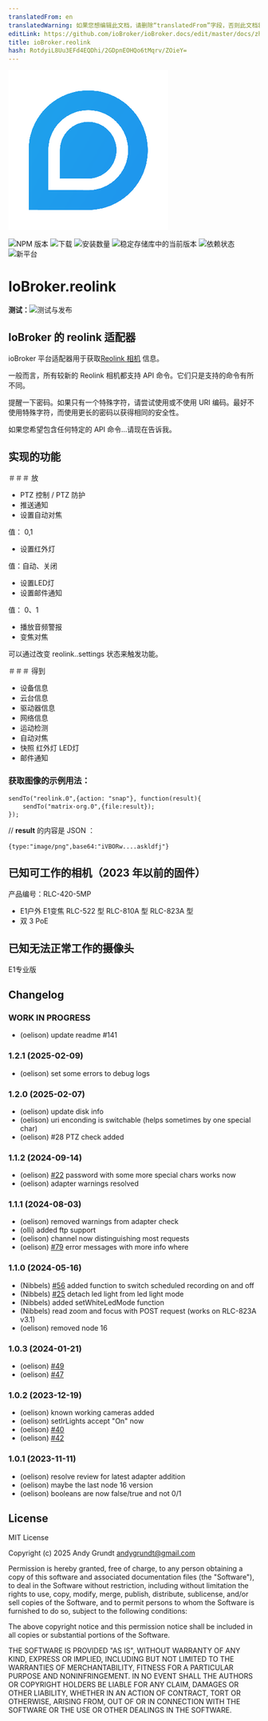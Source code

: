 ```yaml
---
translatedFrom: en
translatedWarning: 如果您想编辑此文档，请删除“translatedFrom”字段，否则此文档将再次自动翻译
editLink: https://github.com/ioBroker/ioBroker.docs/edit/master/docs/zh-cn/adapterref/iobroker.reolink/README.md
title: ioBroker.reolink
hash: RotdyiL8Uu3EFd4EQDhi/2GDpnEOHQo6tMqrv/ZOieY=
---
```

![标识](../../../en/adapterref/iobroker.reolink/admin/reolink_logo.png)

![NPM 版本](https://img.shields.io/npm/v/iobroker.reolink.svg)
![下载](https://img.shields.io/npm/dm/iobroker.reolink.svg)
![安装数量](https://iobroker.live/badges/reolink-installed.svg)
![稳定存储库中的当前版本](https://iobroker.live/badges/reolink-stable.svg)
![依赖状态](https://img.shields.io/david/aendue/iobroker.reolink.svg)
![新平台](https://nodei.co/npm/iobroker.reolink.png?downloads=true)

# IoBroker.reolink
**测试：**![测试与发布](https://github.com/aendue/ioBroker.reolink/workflows/Test%20and%20Release/badge.svg)

## IoBroker 的 reolink 适配器
ioBroker 平台适配器用于获取[Reolink 相机](https://reolink.com/) 信息。

一般而言，所有较新的 Reolink 相机都支持 API 命令。它们只是支持的命令有所不同。

提醒一下密码。如果只有一个特殊字符，请尝试使用或不使用 URI 编码。最好不使用特殊字符，而使用更长的密码以获得相同的安全性。

如果您希望包含任何特定的 API 命令...请现在告诉我。

## 实现的功能
＃＃＃ 放
- PTZ 控制 / PTZ 防护
- 推送通知
- 设置自动对焦

值： 0,1

- 设置红外灯

值：自动、关闭

- 设置LED灯
- 设置邮件通知

值： 0、1

- 播放音频警报
- 变焦对焦

可以通过改变 reolink.<Instanze>.settings 状态来触发功能。

 ＃＃＃ 得到
- 设备信息
- 云台信息
- 驱动器信息
- 网络信息
- 运动检测
- 自动对焦
- 快照
红外灯
LED灯
- 邮件通知

### 获取图像的示例用法：
```
sendTo("reolink.0",{action: "snap"}, function(result){
    sendTo("matrix-org.0",{file:result});
});
```

// **result** 的内容是 JSON ：

```
{type:"image/png",base64:"iVBORw....askldfj"}
```

## 已知可工作的相机（2023 年以前的固件）
产品编号：RLC-420-5MP
- E1户外
E1变焦
RLC-522 型
RLC-810A 型
RLC-823A 型
- 双 3 PoE

## 已知无法正常工作的摄像头
E1专业版

## Changelog
<!--
    Placeholder for the next version (at the beginning of the line):
    ### **WORK IN PROGRESS**
-->
### **WORK IN PROGRESS**
* (oelison) update readme #141

### 1.2.1 (2025-02-09)
* (oelison) set some errors to debug logs

### 1.2.0 (2025-02-07)
* (oelison) update disk info
* (oelison) uri enconding is switchable (helps sometimes by one special char)
* (oelison) #28 PTZ check added

### 1.1.2 (2024-09-14)
* (oelison) [#22](https://github.com/aendue/ioBroker.reolink/issues/22) password with some more special chars works now
* (oelison) adapter warnings resolved

### 1.1.1 (2024-08-03)
* (oelison) removed warnings from adapter check
* (olli) added ftp support
* (oelison) channel now distinguishing most requests
* (oelison) [#79](https://github.com/aendue/ioBroker.reolink/issues/79) error messages with more info where

### 1.1.0 (2024-05-16)
* (Nibbels) [#56](https://github.com/aendue/ioBroker.reolink/issues/56) added function to switch scheduled recording on and off
* (Nibbels) [#25](https://github.com/aendue/ioBroker.reolink/issues/25) detach led light from led light mode
* (Nibbels) added setWhiteLedMode function
* (Nibbels) read zoom and focus with POST request (works on RLC-823A v3.1)
* (oelison) removed node 16

### 1.0.3 (2024-01-21)
* (oelison) [#49](https://github.com/aendue/ioBroker.reolink/issues/49)
* (oelison) [#47](https://github.com/aendue/ioBroker.reolink/issues/47)

### 1.0.2 (2023-12-19)
* (oelison) known working cameras added
* (oelison) setIrLights accept "On" now
* (oelison) [#40](https://github.com/aendue/ioBroker.reolink/issues/40)
* (oelison) [#42](https://github.com/aendue/ioBroker.reolink/issues/42)

### 1.0.1 (2023-11-11)
* (oelison) resolve review for latest adapter addition
* (oelison) maybe the last node 16 version
* (oelison) booleans are now false/true and not 0/1

## License
MIT License

Copyright (c) 2025 Andy Grundt <andygrundt@gmail.com>

Permission is hereby granted, free of charge, to any person obtaining a copy
of this software and associated documentation files (the "Software"), to deal
in the Software without restriction, including without limitation the rights
to use, copy, modify, merge, publish, distribute, sublicense, and/or sell
copies of the Software, and to permit persons to whom the Software is
furnished to do so, subject to the following conditions:

The above copyright notice and this permission notice shall be included in all
copies or substantial portions of the Software.

THE SOFTWARE IS PROVIDED "AS IS", WITHOUT WARRANTY OF ANY KIND, EXPRESS OR
IMPLIED, INCLUDING BUT NOT LIMITED TO THE WARRANTIES OF MERCHANTABILITY,
FITNESS FOR A PARTICULAR PURPOSE AND NONINFRINGEMENT. IN NO EVENT SHALL THE
AUTHORS OR COPYRIGHT HOLDERS BE LIABLE FOR ANY CLAIM, DAMAGES OR OTHER
LIABILITY, WHETHER IN AN ACTION OF CONTRACT, TORT OR OTHERWISE, ARISING FROM,
OUT OF OR IN CONNECTION WITH THE SOFTWARE OR THE USE OR OTHER DEALINGS IN THE
SOFTWARE.